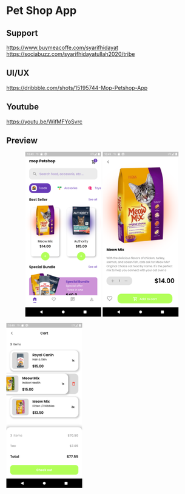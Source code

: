 # Pet Shop App

## Support

https://www.buymeacoffe.com/syarifhidayat
https://sociabuzz.com/syarifhidayatullah2020/tribe

## UI/UX

https://dribbble.com/shots/15195744-Mop-Petshop-App

## Youtube

https://youtu.be/WifMFYoSvrc

## Preview

<p align="middle">
<img src="assets/preview/home.png" alt="HomePage" width="200">
<img src="assets/preview/detail.png" alt="Detail" width="200">
</p>
<img src="assets/preview/cart.png" alt="Cart" width="200">
